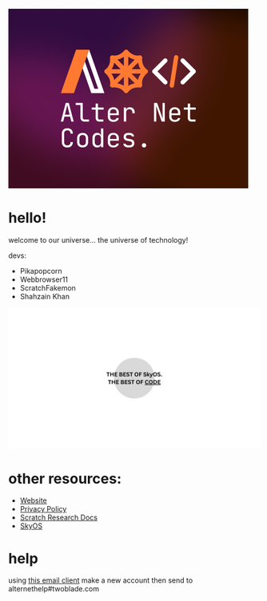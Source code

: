 ![logo](https://github.com/Alter-Net-codes/.github/blob/main/images/alter.png) 

# hello!
welcome to our universe...
the universe of technology!

devs:
+ Pikapopcorn
+ Webbrowser11
+ ScratchFakemon
+ Shahzain Khan

![super electronics company! Alter Net codes EST. 2024](https://github.com/Alter-Net-codes/.github/blob/main/images/whatwearelike.png) 

# other resources:
+ [Website](https://sites.google.com/loswego.k12.or.us/anc/)
+ [Privacy Policy](https://docs.google.com/document/d/1OXw-qCOhyK7ebH8D2A0PTMLXmimxO6p_FihwHFavL08/edit?tab=t.0#heading=h.bufx2go7jw7c)
+ [Scratch Research Docs](https://docs.google.com/document/d/1REqI2M5pc5ECsdai5DOBW3OqeMYevzNQwU1lIdWF9hg/edit?tab=t.0#heading=h.n6sjtnnxybnl)
+ [SkyOS](https://github.com/Alter-Net-codes/SkyOS)

# help
using [this email client](https://twoblade.com/) make a new account then send to alternethelp#twoblade.com
